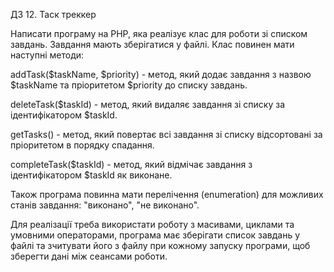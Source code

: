 ДЗ 12. Таск треккер

Написати програму на PHP, яка реалізує клас для роботи зі списком завдань. 
Завдання мають зберігатися у файлі. Клас повинен мати наступні методи:

addTask($taskName, $priority) - метод, який додає завдання з назвою $taskName
та пріоритетом $priority до списку завдань.

deleteTask($taskId) - метод, який видаляє завдання зі списку за ідентифікатором $taskId.

getTasks() - метод, який повертає всі завдання зі списку відсортовані за пріоритетом в порядку спадання.

completeTask($taskId) - метод, який відмічає завдання з ідентифікатором $taskId як виконане.

Також програма повинна мати перелічення (enumeration) для можливих станів завдання: "виконано", "не виконано".

Для реалізації треба використати роботу з масивами, циклами та умовними операторами, 
програма має зберігати список завдань у файлі та зчитувати його з файлу при кожному запуску програми, 
щоб зберегти дані між сеансами роботи.